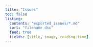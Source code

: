 ```yaml
---
title: "Issues"
toc: false
listing:
  contents: "exported_issues/*.md"
  sort: "filename dsc"
  feed: true
  fields: [title, image, reading-time]
---
```

